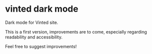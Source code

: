 # vinted dark mode

Dark mode for Vinted site.

This is a first version, improvements are to come, especially regarding readability and accessibility.

Feel free to suggest improvements!
